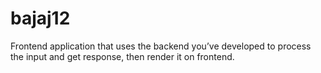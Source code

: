 # bajaj12
Frontend application that uses the backend you’ve developed to process the input and get response, then render it on frontend.
